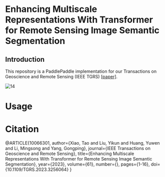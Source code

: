 # Enhancing Multiscale Representations With Transformer for Remote Sensing Image Semantic Segmentation
## Introduction

This repository is a PaddlePaddle implementation for our Transactions on Geoscience and Remote Sensing (IEEE TGRS) [[paper]](https://ieeexplore.ieee.org/document/10066301).


![14](https://user-images.githubusercontent.com/40911688/229135665-8b2e32e1-1880-48b2-a6eb-c60d0ef76905.png)

# Usage


# Citation
@ARTICLE{10066301,
  author={Xiao, Tao and Liu, Yikun and Huang, Yuwen and Li, Mingsong and Yang, Gongping},
  journal={IEEE Transactions on Geoscience and Remote Sensing}, 
  title={Enhancing Multiscale Representations With Transformer for Remote Sensing Image Semantic Segmentation}, 
  year={2023},
  volume={61},
  number={},
  pages={1-16},
  doi={10.1109/TGRS.2023.3256064}
}
